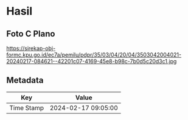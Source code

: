 # Hasil

## Foto C Plano

https://sirekap-obj-formc.kpu.go.id/ec7a/pemilu/pdpr/35/03/04/20/04/3503042004021-20240217-084621--42201c07-4169-45e8-b98c-7b0d5c20d3c1.jpg


## Metadata

| Key        | Value               |
| ---------- | ------------------- |
| Time Stamp | 2024-02-17 09:05:00 |



